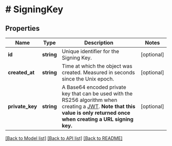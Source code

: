 # # SigningKey

## Properties

Name | Type | Description | Notes
------------ | ------------- | ------------- | -------------
**id** | **string** | Unique identifier for the Signing Key. | [optional]
**created_at** | **string** | Time at which the object was created. Measured in seconds since the Unix epoch. | [optional]
**private_key** | **string** | A Base64 encoded private key that can be used with the RS256 algorithm when creating a [JWT](https://jwt.io/). **Note that this value is only returned once when creating a URL signing key.** | [optional]

[[Back to Model list]](../../README.md#models) [[Back to API list]](../../README.md#endpoints) [[Back to README]](../../README.md)

